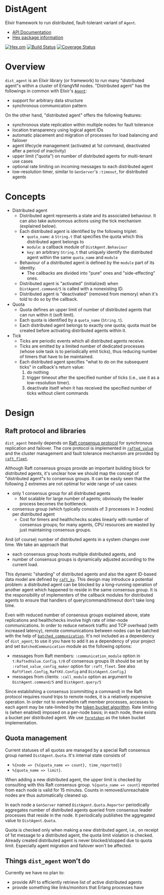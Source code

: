 # DistAgent

Elixir framework to run distributed, fault-tolerant variant of `Agent`.

- [API Documentation](https://hexdocs.pm/dist_agent/)
- [Hex package information](https://hex.pm/packages/dist_agent)

[![Hex.pm](http://img.shields.io/hexpm/v/dist_agent.svg)](https://hex.pm/packages/dist_agent)
[![Build Status](https://travis-ci.org/skirino/dist_agent.svg)](https://travis-ci.org/skirino/dist_agent)
[![Coverage Status](https://coveralls.io/repos/github/skirino/dist_agent/badge.svg?branch=master)](https://coveralls.io/github/skirino/dist_agent?branch=master)

# Overview

`dist_agent` is an Elixir library (or framework) to run many "distributed agent"s within a cluster of ErlangVM nodes.
"Distributed agent" has the followings in common with Elixir's [`Agent`](https://hexdocs.pm/elixir/Agent.html):

- support for arbitrary data structure
- synchronous communication pattern

On the other hand, "distributed agent" offers the following features:

- synchronous state replication within multiple nodes for fault tolerance
- location transparency using logical agent IDs
- automatic placement and migration of processes for load balancing and failover
- agent lifecycle management (activated at 1st command, deactivated after a period of inactivity)
- upper limit ("quota") on number of distributed agents for multi-tenant use cases
- optional rate limiting on incoming messages to each distributed agent
- low-resolution timer, similar to `GenServer`'s `:timeout`, for distributed agents

# Concepts

- Distributed agent
    - Distributed agent represents a state and its associated behaviour.
      It can also take autonomous actions using the tick mechanism (explained below).
    - Each distributed agent is identified by the following triplet:
        - `quota_name`: a `String.t` that specifies the quota which this distributed agent belongs to
        - `module`: a callback module of `DistAgent.Behaviour`
        - `key`: an arbitrary `String.t` that uniquely identify the distributed agent within the same `quota_name` and `module`
    - Behaviour of a distributed agent is defined by the `module` part of its identity.
        - The callbacks are divided into "pure" ones and "side-effecting" ones.
    - Distributed agent is "activated" (initialized) when `DistAgent.command/5` is called with a nonexisting ID.
    - Distributed agent is "deactivated" (removed from memory) when it's told to do so by the callback.
- Quota
    - Quota defines an upper limit of number of distributed agents that can run within it (soft limit).
    - Each quota is identified by a `quota_name` (`String.t`).
    - Each distributed agent belongs to exactly one quota; quota must be created before activating distributed agents within it.
- Tick
    - Ticks are periodic events which all distributed agents receive.
    - Ticks are emitted by a limited number of dedicated processes (whose sole task is to periodically emit ticks),
      thus reducing number of timers that have to be maintained.
    - Each distributed agent specifies "what to do on the subsequent ticks" in callback's return value:
        1. do nothing
        1. trigger timeout after the specified number of ticks (i.e., use it as a low-resolution timer).
        1. deactivate itself when it has received the specified number of ticks without client commands

# Design

## Raft protocol and libraries

`dist_agent` heavily depends on [Raft consensus protocol](https://raft.github.io/) for synchronous replication
and failover.
The core protocol is implemented in [`rafted_value`](https://github.com/skirino/rafted_value) and
the cluster management and fault tolerance mechanism are provided by [`raft_fleet`](https://github.com/skirino/raft_fleet).

Although Raft consensus groups provide an important building block for distributed agents,
it's unclear how we should map the concept of "distributed agent"s to consensus groups.
It can be easily seen that the following 2 extremes are not optimal for wide range of use cases:

- only 1 consensus group for all distributed agents
    - Not scalable for large number of agents; obviously the leader process becomes the bottleneck.
- consensus group (which typically consists of 3 processes in 3 nodes) per distributed agent
    - Cost for timers and healthchecks scales linearly with number of consensus groups;
      for many agents, CPU resources are wasted by just maintaining consensus groups.

And (of course) number of distributed agents in a system changes over time.
We take an approach that

- each consensus group hosts multiple distributed agents, and
- number of consensus groups is dynamically adjusted according to the current load.

This dynamic "sharding" of distributed agents and also the agent ID-based data model
are defined by [`raft_kv`](https://github.com/skirino/raft_kv).
This design may introduce a potential problem:
a distributed agent can be blocked by a long-running operation of another agent
which happened to reside in the same consensus group.
It is the responsibility of implementers of the callback modules for distributed agents
to ensure that handlers of query/command/timeout don't take long time.

Even with reduced number of consensus groups explained above,
state replications and healthchecks involve high rate of inter-node communications.
In order to reduce network traffic and TCP overhead (with increased latency), remote communications between nodes can be batched
with the help of [`batched_communication`](https://github.com/skirino/batched_communication).
It's not included as a dependency of `dist_agent`; to use it you have to add it as a dependency of your project
and set `BatchedCommunication` module as the following options:

- messages from Raft members: `:communication_module` option in `t:RaftedValue.Config.t/0` of consensus groups
  (It should be set by `:rafted_value_config_maker` option for `:raft_fleet`.
  See also `RaftFleet.Config`, `RaftKV.Config` and `DistAgent.Config`.)
- messages from clients: `:call_module` option as argument to `DistAgent.command/5` and `DistAgent.query/5`

Since establishing a consensus (committing a command) in the Raft protocol requires
round trips to remote nodes, it is a relatively expensive operation.
In order not to overwhelm raft member processes, accesses to each agent may be rate-limited by
the [token bucket algorithm](https://en.wikipedia.org/wiki/Token_bucket).
Rate limiting is (when enabled) imposed on a per-node basis; in each node, there exists a bucket per distributed agent.
We use [`foretoken`](https://github.com/skirino/foretoken) as the token bucket implementation.

## Quota management

Current statuses of all quotas are managed by a special Raft consensus group named `DistAgent.Quota`.
It's internal state consists of

- `%{node => {%{quota_name => count}, time_reported}}`
- `%{quota_name => limit}`.

When adding a new distributed agent, the upper limit is checked by consulting with this Raft consensus group.
`%{quota_name => count}` reported from each node is valid for 15 minutes.
Counts in removed/unreachable nodes are thus automatically cleaned up.

In each node a `GenServer` named `DistAgent.Quota.Reporter` periodically aggregates
number of distributed agents queried from consensus leader processes that reside in the node.
It periodically publishes the aggregated value to `DistAgent.Quota`.

Quota is checked only when making a new distributed agent, i.e.,
on receipt of 1st message to a distributed agent, the quota limit violation is checked.
Already created distributed agent is never blocked/stopped due to quota limit.
Especially agent migration and failover won't be affected.

## Things `dist_agent` won't do

Currently we have no plan to:

- provide API to efficiently retrieve list of active distributed agents
- provide something like links/monitors that Erlang processes have
